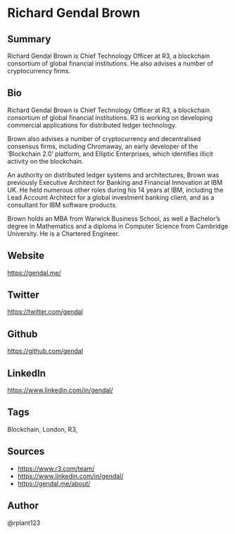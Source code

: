 # Richard Gendal Brown

## Summary
Richard Gendal Brown is Chief Technology Officer at R3, a blockchain consortium of global financial institutions. He also advises a number of cryptocurrency firms.

## Bio
Richard Gendal Brown is Chief Technology Officer at R3, a blockchain consortium of global financial institutions. R3 is working on developing commercial applications for distributed ledger technology. 

Brown also advises a number of cryptocurrency and decentralised consensus firms, including Chromaway, an early developer of the ‘Blockchain 2.0’ platform, and Elliptic Enterprises, which identifies illicit activity on the blockchain.

An authority on distributed ledger systems and architectures, Brown was previously Executive Architect for Banking and Financial Innovation at IBM UK. He held numerous other roles during his 14 years at IBM, including the Lead Account Architect for a global investment banking client, and as a consultant for IBM software products.

Brown holds an MBA from Warwick Business School, as well a Bachelor’s degree in Mathematics and a diploma in Computer Science from Cambridge University. He is a Chartered Engineer.

## Website
https://gendal.me/

## Twitter
https://twitter.com/gendal

## Github
https://github.com/gendal

## LinkedIn
https://www.linkedin.com/in/gendal/

## Tags
Blockchain, London, R3, 

## Sources
* https://www.r3.com/team/
* https://www.linkedin.com/in/gendal/
* https://gendal.me/about/

## Author
@rplant123
